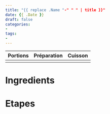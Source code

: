 ```yaml
---
title: "{{ replace .Name "-" " " | title }}"
date: {{ .Date }}
draft: false
categories:
-
tags:
-
---
```


| Portions | Préparation | Cuisson    |
|----------|-------------|------------|
|          |             |            |

# Ingredients

# Etapes

